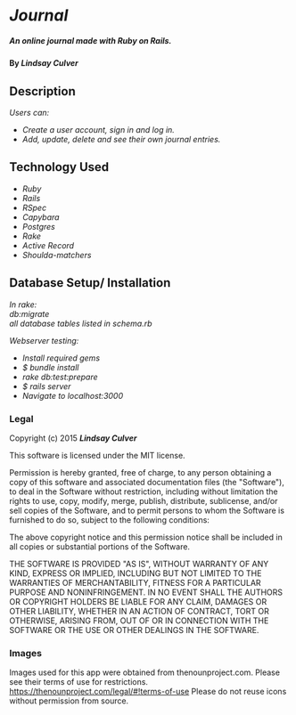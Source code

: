 # _Journal_

##### An online journal made with Ruby on Rails.

#### By _**Lindsay Culver**_

## Description

_Users can:_
* _Create a user account, sign in and log in._
* _Add, update, delete and see their own journal entries._

## Technology Used
* _Ruby_
* _Rails_
* _RSpec_
* _Capybara_
* _Postgres_
* _Rake_
* _Active Record_
* _Shoulda-matchers_

## Database Setup/ Installation

_In rake:_<br>
_db:migrate_<br>
_all database tables listed in schema.rb_
<br>

_Webserver testing:_
* _Install required gems_
* _$ bundle install_
* _rake db:test:prepare_
* _$ rails server_
* _Navigate to localhost:3000_

### Legal

Copyright (c) 2015 **_Lindsay Culver_**

This software is licensed under the MIT license.

Permission is hereby granted, free of charge, to any person obtaining a copy
of this software and associated documentation files (the "Software"), to deal
in the Software without restriction, including without limitation the rights
to use, copy, modify, merge, publish, distribute, sublicense, and/or sell
copies of the Software, and to permit persons to whom the Software is
furnished to do so, subject to the following conditions:

The above copyright notice and this permission notice shall be included in
all copies or substantial portions of the Software.

THE SOFTWARE IS PROVIDED "AS IS", WITHOUT WARRANTY OF ANY KIND, EXPRESS OR
IMPLIED, INCLUDING BUT NOT LIMITED TO THE WARRANTIES OF MERCHANTABILITY,
FITNESS FOR A PARTICULAR PURPOSE AND NONINFRINGEMENT. IN NO EVENT SHALL THE
AUTHORS OR COPYRIGHT HOLDERS BE LIABLE FOR ANY CLAIM, DAMAGES OR OTHER
LIABILITY, WHETHER IN AN ACTION OF CONTRACT, TORT OR OTHERWISE, ARISING FROM,
OUT OF OR IN CONNECTION WITH THE SOFTWARE OR THE USE OR OTHER DEALINGS IN
THE SOFTWARE.

### Images

Images used for this app were obtained from thenounproject.com. Please see their terms of use for restrictions. https://thenounproject.com/legal/#!terms-of-use Please do not reuse icons without permission from source.
